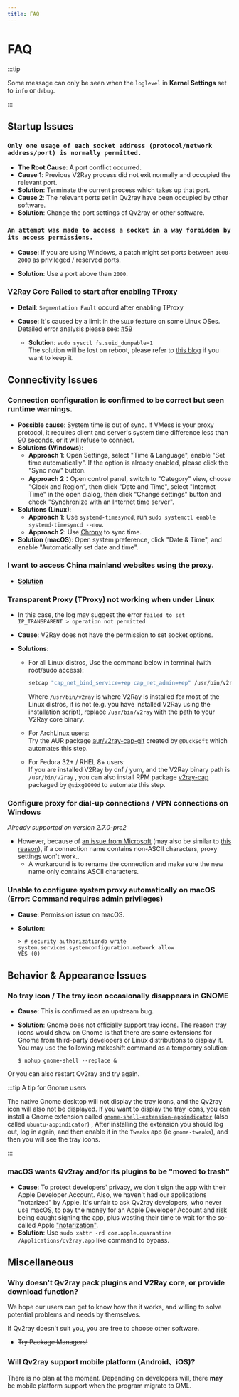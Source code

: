 ```yaml
---
title: FAQ
---
```


# FAQ

:::tip

Some message can only be seen when the `loglevel` in **Kernel Settings** set to `info` or `debug`.

:::

## Startup Issues

### `Only one usage of each socket address (protocol/network address/port) is normally permitted.`

- **The Root Cause**: A port conflict occurred.
- **Cause 1**: Previous V2Ray process did not exit normally and occupied the relevant port.
- **Solution**: Terminate the current process which takes up that port.
- **Cause 2**: The relevant ports set in Qv2ray have been occupied by other software.
- **Solution**: Change the port settings of Qv2ray or other software.

### `An attempt was made to access a socket in a way forbidden by its access permissions.`

- **Cause**: If you are using Windows, a patch might set ports between `1000-2000` as privileged / reserved ports.

- **Solution**: Use a port above than `2000`.

### V2Ray Core Failed to start after enabling TProxy

- **Detail**: `Segmentation Fault` occurd after enabling TProxy

- **Cause**: It's caused by a limit in the `SUID` feature on some Linux OSes. Detailed error analysis please see: [#59](https://github.com/Qv2ray/Qv2ray/issues/59)
  - **Solution**: `sudo sysctl fs.suid_dumpable=1`  
    The solution will be lost on reboot, please refer to [this blog](http://ssdxiao.github.io/linux/2017/03/20/Sysctl-not-applay-on-boot.html) if you want to keep it.

## Connectivity Issues

### Connection configuration is confirmed to be correct but seen runtime warnings.

- **Possible cause**: System time is out of sync. If VMess is your proxy protocol, it requires client and server's system time difference less than 90 seconds, or it will refuse to connect.
- **Solutions (Windows)**:
  - **Approach 1**: Open Settings, select "Time & Language", enable "Set time automatically". If the option is already enabled, please click the "Sync now" button.
  - **Approach 2**：Open control panel, switch to "Category" view, choose "Clock and Region", then click "Date and Time", select "Internet Time" in the open dialog, then click "Change settings" button and check "Synchronize with an Internet time server".
- **Solutions (Linux)**:
  - **Approach 1**: Use `systemd-timesyncd`, run `sudo systemctl enable systemd-timesyncd --now`.
  - **Approach 2**: Use [Chrony](https://www.chrony.tuxfamily.org) to sync time.
- **Solution (macOS)**: Open system preference, click "Date & Time", and enable "Automatically set date and time".
<!-- TODO: need to check for button and option names in macOS -->

### I want to access China mainland websites using the proxy.

- [**Solution**](../getting-started/step5.md#tweaking-routing-schemes)

### Transparent Proxy (TProxy) not working when under Linux

- In this case, the log may suggest the error `failed to set IP_TRANSPARENT > operation not permitted`

- **Cause**: V2Ray does not have the permission to set socket options.

- **Solutions**:

  - For all Linux distros, Use the command below in terminal (with root/sudo access):

    ```bash
    setcap "cap_net_bind_service=+ep cap_net_admin=+ep" /usr/bin/v2ray
    ```

    Where `/usr/bin/v2ray` is where V2Ray is installed for most of the Linux distros, if is not (e.g. you have installed V2Ray using the installation script), replace `/usr/bin/v2ray` with the path to your V2Ray core binary.

  - For ArchLinux users:  
    Try the AUR package [aur/v2ray-cap-git](https://aur.archlinux.org/packages/v2ray-cap-git/) created by `@DuckSoft` which automates this step.

  - For Fedora 32+ / RHEL 8+ users:  
    If you are installed V2Ray by dnf / yum, and the V2Ray binary path is `/usr/bin/v2ray` , you can also install RPM package [v2ray-cap](https://copr.fedorainfracloud.org/coprs/sixg0000d/v2ray/) packaged by `@sixg0000d` to automate this step.

### Configure proxy for dial-up connections / VPN connections on Windows

*Already supported on version 2.7.0-pre2*

- However, because of [an issue from Microsoft](https://support.microsoft.com/en-us/topic/cannot-configure-proxy-settings-if-a-vpn-connection-name-contains-non-ascii-characters-2c648407-bb72-5600-3126-8c721bc91b70) (may also be similar to [this reason](https://github.com/shadowsocks/shadowsocks-windows/issues/1116#issuecomment-294075565)), if a connection name contains non-ASCII characters, proxy settings won't work..
  - A workaround is to rename the connection and make sure the new name only contains ASCII characters.

### Unable to configure system proxy automatically on macOS (Error: Command requires admin privileges)

- **Cause**: Permission issue on macOS.
- **Solution**:

    ```shell
    > # security authorizationdb write system.services.systemconfiguration.network allow
    YES (0)
    ```

## Behavior & Appearance Issues

### No tray icon / The tray icon occasionally disappears in GNOME

- **Cause**: This is confirmed as an upstream bug.
- **Solution**: Gnome does not officially support tray icons. The reason tray icons would show on Gnome is that there are some extensions for Gnome from third-party developers or Linux distributions to display it. You may use the following makeshift command as a temporary solution:

	```shell
	$ nohup gnome-shell --replace &
	```

Or you can also restart Qv2ray and try again.

:::tip A tip for Gnome users

The native Gnome desktop will not display the tray icons, and the Qv2ray icon will also not be displayed. If you want to display the tray icons, you can install a Gnome extension called [`gnome-shell-extension-appindicator`](https://github.com/ubuntu/gnome-shell-extension-appindicator) (also called `ubuntu-appindicator`) , After installing the extension you should log out, log in again, and then enable it in the `Tweaks` app (ie `gnome-tweaks`), and then you will see the tray icons.

:::

### macOS wants Qv2ray and/or its plugins to be "moved to trash"

- **Cause**: To protect developers' privacy, we don't sign the app with their Apple Developer Account. Also, we haven't had our applications "notarized" by Apple. It's unfair to ask Qv2ray developers, who never use macOS, to pay the money for an Apple Developer Account and risk being caught signing the app, plus wasting their time to wait for the so-called Apple ["notarization"](https://krita.org/en/item/first-notarized-macos-build-of-krita/).
- **Solution**: Use `sudo xattr -rd com.apple.quarantine /Applications/qv2ray.app` like command to bypass.



## Miscellaneous

### Why doesn't Qv2ray pack plugins and V2Ray core, or provide download function?

We hope our users can get to know how the it works, and willing to solve potential problems and needs by themselves.

If Qv2ray doesn't suit you, you are free to choose other software.

- ~~Try Package Managers!~~

### Will Qv2ray support mobile platform (Android、iOS)?

There is no plan at the moment. Depending on developers will, there **may** be mobile platform support when the program migrate to QML.

